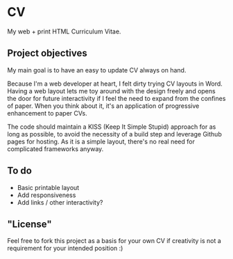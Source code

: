 # CV
My web + print HTML Curriculum Vitae.

## Project objectives

My main goal is to have an easy to update CV always on hand.

Because I'm a web developer at heart, I felt dirty trying CV layouts in Word. Having a web layout lets me toy around with the design freely and opens the door for future interactivity if I feel the need to expand from the confines of paper. When you think about it, it's an application of progressive enhancement to paper CVs.

The code should maintain a KISS (Keep It Simple Stupid) approach for as long as possible, to avoid the necessity of a build step and leverage Github pages for hosting. As it is a simple layout, there's no real need for complicated frameworks anyway.

## To do

- Basic printable layout
- Add responsiveness
- Add links / other interactivity?

## "License"

Feel free to fork this project as a basis for your own CV if creativity is not a requirement for your intended position :)
